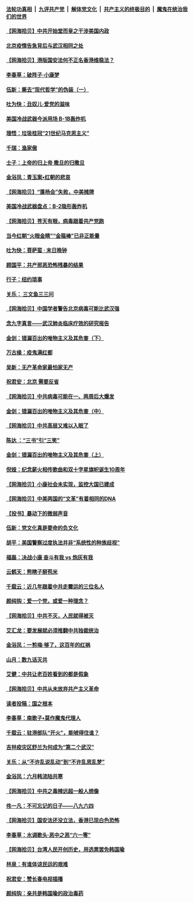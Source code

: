 ####  [法轮功真相](../../../../basic/blob/master/README.md?t=06240002) &nbsp;|&nbsp; [九评共产党](../../../../9ping.md/blob/master/README.md?t=06240002) &nbsp;|&nbsp; [解体党文化](../../../../jtdwh.md/blob/master/README.md?t=06240002)  &nbsp;|&nbsp; [共产主义的终极目的](../../../../gczydzjmd.md/blob/master/README.md?t=06240002) &nbsp;|&nbsp; [魔鬼在统治我们的世界](../../../../mgztzwmdsj.md/blob/master/README.md?t=06240002) 

#### [【网海拾贝】中共开始堂而皇之干涉美国内政](../pages/nsc993/n12205646.md?t=06240002) 

#### [北京疫情告急背后与武汉相同之处](../pages/nsc993/n12201610.md?t=06240002) 

#### [【网海拾贝】港版国安法何不正名香港维稳法？](../pages/nsc993/n12203675.md?t=06240002) 

#### [李春草：破阵子·小康梦](../pages/nsc993/n12202996.md?t=06240002) 

#### [伍新：撕去“现代哲学”的伪装（一）](../pages/nsc993/n12202666.md?t=06240002) 

#### [吐为快：丑奴儿·爱党的滋味](../pages/nsc993/n12202630.md?t=06240002) 

#### [美国冷战武器今派用场 B-1B轰炸机](../pages/nsc993/n12202368.md?t=06240002) 

#### [理悟：垃圾桂冠“21世纪马克思主义”](../pages/nsc993/n12201220.md?t=06240002) 

#### [千瑞：渔家傲](../pages/nsc993/n12201174.md?t=06240002) 

#### [士子：上帝的归上帝 撒旦的归撒旦](../pages/nsc993/n12199902.md?t=06240002) 

#### [金浴凤：青玉案•红朝的悲哀](../pages/nsc993/n12199650.md?t=06240002) 

#### [【网海拾贝】“蓬杨会”失败，中美摊牌](../pages/nsc993/n12199598.md?t=06240002) 

#### [美国冷战武器盘点：B-2隐形轰炸机](../pages/nsc993/n12199226.md?t=06240002) 

#### [【网海拾贝】苍天有眼，病毒跟着共产党跑](../pages/nsc993/n12197648.md?t=06240002) 

#### [当今红朝“火眼金睛”“金箍棒”已非正能量](../pages/nsc993/n12196834.md?t=06240002) 

#### [吐为快：菩萨蛮 · 末日晚钟](../pages/nsc993/n12196689.md?t=06240002) 

#### [顾国平：共产邪恶恐怖残暴的结果](../pages/nsc993/n12195238.md?t=06240002) 

#### [行子：纽约琐事](../pages/nsc993/n12194752.md?t=06240002) 

#### [关乐： 三文鱼三三问](../pages/nsc993/n12194626.md?t=06240002) 

#### [【网海拾贝】中国学者警告北京病毒可能比武汉强](../pages/nsc993/n12193964.md?t=06240002) 

#### [念九字真言——武汉肺炎临床疗效的研究报告](../pages/nsc993/n12190804.md?t=06240002) 

#### [金剑：错漏百出的唯物主义及其危害（下）](../pages/nsc993/n12191909.md?t=06240002) 

#### [万古缘：疫鬼满红都](../pages/nsc993/n12191847.md?t=06240002) 

#### [吴新：无产革命家最怕家无产](../pages/nsc993/n12191806.md?t=06240002) 

#### [祝君安：北京 需要反省](../pages/nsc993/n12191766.md?t=06240002) 

#### [【网海拾贝】中共病毒可能在一、两周后大爆发](../pages/nsc993/n12190517.md?t=06240002) 

#### [金剑：错漏百出的唯物主义及其危害（中）](../pages/nsc993/n12188778.md?t=06240002) 

#### [【网海拾贝】中共高层又难以入眠了](../pages/nsc993/n12188425.md?t=06240002) 

#### [陈达 ：“三书”引“三笑”](../pages/nsc993/n12187929.md?t=06240002) 

#### [金剑：错漏百出的唯物主义及其危害（上）](../pages/nsc993/n12186502.md?t=06240002) 

#### [倪娅：纪念薪火相传歌曲和双十字星旗帜诞生10周年](../pages/nsc993/n12186439.md?t=06240002) 

#### [【网海拾贝】小康社会未实现，监控大国已建成](../pages/nsc993/n12185468.md?t=06240002) 

#### [【网海拾贝】中美两国的“文革”有着相同的DNA](../pages/nsc993/n12184487.md?t=06240002) 

#### [【投书】暴动下的微弱声音](../pages/nsc993/n12183493.md?t=06240002) 

#### [伍新：党文化真是要命的负文化](../pages/nsc993/n12182742.md?t=06240002) 

#### [胡平：美国警察过度执法并非“系统性的种族歧视”](../pages/nsc993/n12182713.md?t=06240002) 

#### [福磊：决战小康 奋斗有我 vs 炮灰有我](../pages/nsc993/n12182693.md?t=06240002) 

#### [云鹤天：熊瞎子掰苞米](../pages/nsc993/n12182680.md?t=06240002) 

#### [千载云：近几年跟着中共走霉运的三位名人](../pages/nsc993/n12182649.md?t=06240002) 

#### [颜纯钩：爱一个党，或爱一种理念？](../pages/nsc993/n12182640.md?t=06240002) 

#### [【网海拾贝】中共不灭，人民就得被灭](../pages/nsc993/n12180698.md?t=06240002) 

#### [艾汇龙：要发展就必须推翻中共独裁统治](../pages/nsc993/n12180647.md?t=06240002) 

#### [金浴凤：一剪梅·够了，这百年的红祸](../pages/nsc993/n12180002.md?t=06240002) 

#### [山月：数九话灭共](../pages/nsc993/n12179940.md?t=06240002) 

#### [艾健：中共让老百姓看到的都是假象](../pages/nsc993/n12179778.md?t=06240002) 

#### [【网海拾贝】中共从未放弃共产主义革命](../pages/nsc993/n12176687.md?t=06240002) 

#### [读者投稿：国之根本](../pages/nsc993/n12176662.md?t=06240002) 

#### [李春草：南歌子•莫作魔鬼代理人](../pages/nsc993/n12176610.md?t=06240002) 

#### [千载云：驻港部队“开火”，能唬得住谁？](../pages/nsc993/n12176028.md?t=06240002) 

#### [吉林疫灾区舒兰为何成为“第二个武汉”](../pages/nsc993/n12172816.md?t=06240002) 

#### [关乐：从“不许乱说乱动”到“不许乱思乱梦”](../pages/nsc993/n12174760.md?t=06240002) 

#### [金浴凤：六月韩流陆共寒](../pages/nsc993/n12174739.md?t=06240002) 

#### [【网海拾贝】中共之毒辣远超一般人想像](../pages/nsc993/n12174574.md?t=06240002) 

#### [佟一凡：不可忘记的日子——八九六四](../pages/nsc993/n12174371.md?t=06240002) 

#### [【网海拾贝】国安法还没立法，香港已现白色恐怖](../pages/nsc993/n12172467.md?t=06240002) 

#### [李春草：水调歌头·恶中之恶“六一零”](../pages/nsc993/n12171662.md?t=06240002) 

#### [【网海拾贝】台湾人民开创历史，用选票罢免韩国瑜](../pages/nsc993/n12169412.md?t=06240002) 

#### [林泉：有谁体谅民运的艰难](../pages/nsc993/n12169204.md?t=06240002) 

#### [祝君安：赞长春电视插播](../pages/nsc993/n12168998.md?t=06240002) 

#### [颜纯钩：亲共是韩国瑜的政治毒药](../pages/nsc993/n12168959.md?t=06240002) 

